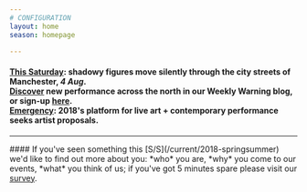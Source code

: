 ```yaml
---
# CONFIGURATION
layout: home
season: homepage

---
```

#### [This Saturday](/current/2018-springsummer/hazardshadowgirl): shadowy figures move silently through the city streets of Manchester, *4 Aug*.<br><a href="http://wordofwarning.posthaven.com" target="_blank">Discover</a> new performance across the north in our Weekly Warning blog, or sign-up [here](http://eepurl.com/i_Odb).<br>[Emergency](/hab/emergency): 2018's platform for live art + contemporary performance seeks artist proposals.            
<hr>               
#### If you've seen something this [S/S](/current/2018-springsummer) we'd like to find out more about you: *who* you are, *why* you come to our events, *what* you think of us; if you've got 5 minutes spare please visit our <a href="http://research.audiencesurveys.org/s.asp?k=152950990710" target="_blank">survey</a>.
